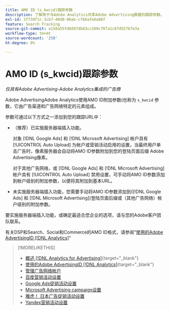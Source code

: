 ```yaml
---
title: AMO ID (s_kwcid)跟踪参数
description: 了解用于与Adobe Analytics共享Adobe Advertising数据的跟踪参数。
exl-id: 3f739f1c-3cb7-40d0-86ab-cf66afe6a06f
feature: Search Tracking
source-git-commit: a150a55fd8d97db83cc269c787a1c67d557b7e3a
workflow-type: tm+mt
source-wordcount: '250'
ht-degree: 0%

---
```


# AMO ID (s_kwcid)跟踪参数

*仅具有Adobe Advertising-Adobe Analytics集成的广告商*

<!-- This should go in the Analytics integration chapter > IDs page, under "AMO IDs."  But I'll need to update with when/where to add the code for DSP clients. -->

Adobe AdvertisingAdobe Analytics使用AMO ID附加参数(也称为 `s_kwcid` 参数，它由广告渠道和广告网络特定的元素组成。

<!-- add everything below to IDs page -->

参数可通过以下方式之一添加到您的跟踪URL中：

* （推荐）已实施服务器端插入功能。

  对象 [!DNL Google Ads] 和 [!DNL Microsoft Advertising] 帐户具有 [!UICONTROL Auto Upload] 为帐户或营销活动启用的设置，当最终用户单击广告时，像素服务器会自动将AMO ID参数附加到您的登陆页面后缀 <!-- click a search ad or views a display ad --> Adobe Advertising像素。

  对于其他广告网络，或 [!DNL Google Ads] 和 [!DNL Microsoft Advertising] 帐户具有 [!UICONTROL Auto Upload] 禁用设置，可手动将AMO ID参数添加到帐户级别的附加参数，以便将其附加到基本URL。

* <!-- (Search, Social, & Commerce only) -->未实施服务器端插入功能，您需要手动将AMO ID参数添加到([!DNL Google Ads] 和 [!DNL Microsoft Advertising])登陆页面后缀或（其他广告网络）帐户级别的附加参数。

要实施服务器端插入功能，或确定最适合您企业的选项，请与您的Adobe客户团队联系。

有关DSP和Search、Social和Commerce的AMO ID格式，请参阅“[使用的Adobe AdvertisingID [!DNL Analytics]](/help/integrations/analytics/ids.md#amo-id)“

>[!MORELIKETHIS]
>
>* [概述 [!DNL Analytics for Advertising]](/help/integrations/analytics/overview.md){target="_blank"}
>* [使用的Adobe AdvertisingID [!DNL Analytics]](/help/integrations/analytics/ids.md#amo-id){target="_blank"}
>* [管理广告网络帐户](/help/search-social-commerce/campaign-management/accounts/ad-network-account-manage.md)
>* [百度营销活动设置](/help/search-social-commerce/campaign-management/campaigns/campaign-settings-baidu.md)
>* [Google Ads促销活动设置](/help/search-social-commerce/campaign-management/campaigns/campaign-settings-google.md)
>* [Microsoft Advertising campaign设置](/help/search-social-commerce/campaign-management/campaigns/campaign-settings-microsoft.md)
>* [雅虎！ 日本广告促销活动设置](/help/search-social-commerce/campaign-management/campaigns/campaign-settings-yahoo-japan.md)
>* [Yandex营销活动设置](/help/search-social-commerce/campaign-management/campaigns/campaign-settings-yandex.md)
